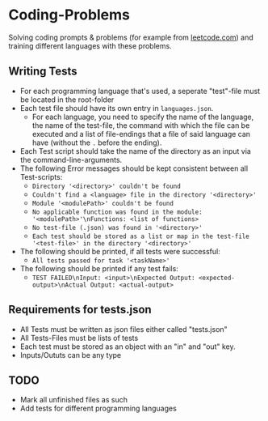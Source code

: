 # Coding-Problems

Solving coding prompts & problems (for example from [leetcode.com](https://www.leetcode.com)) and training different languages with these problems.

## Writing Tests

-   For each programming language that's used, a seperate "test"-file must be located in the root-folder
-   Each test file should have its own entry in `languages.json`.
    -   For each language, you need to specify the name of the language, the name of the test-file, the command with which the file can be executed and a list of file-endings that a file of said language can have (without the `.` before the ending).
-   Each Test script should take the name of the directory as an input via the command-line-arguments.
-   The following Error messages should be kept consistent between all Test-scripts:
    -   `Directory '<directory>' couldn't be found`
    -   `Couldn't find a <language> file in the directory '<directory>'`
    -   `Module '<modulePath>' couldn't be found`
    -   `No applicable function was found in the module: '<modulePath>'\nFunctions: <list of functions>`
    -   `No test-file (.json) was found in '<directory>'`
    -   `Each test should be stored as a list or map in the test-file '<test-file>' in the directory '<directory>'`
-   The following should be printed, if all tests were successful:
    -   `All tests passed for task '<taskName>'`
-   The following should be printed if any test fails:
    -   `TEST FAILED\nInput: <input>\nExpected Output: <expected-output>\nActual Output: <actual-output>`

## Requirements for tests.json

-   All Tests must be written as json files either called "tests.json"
-   All Tests-Files must be lists of tests
-   Each test must be stored as an object with an "in" and "out" key.
-   Inputs/Oututs can be any type

## TODO

-   Mark all unfinished files as such
-   Add tests for different programming languages
